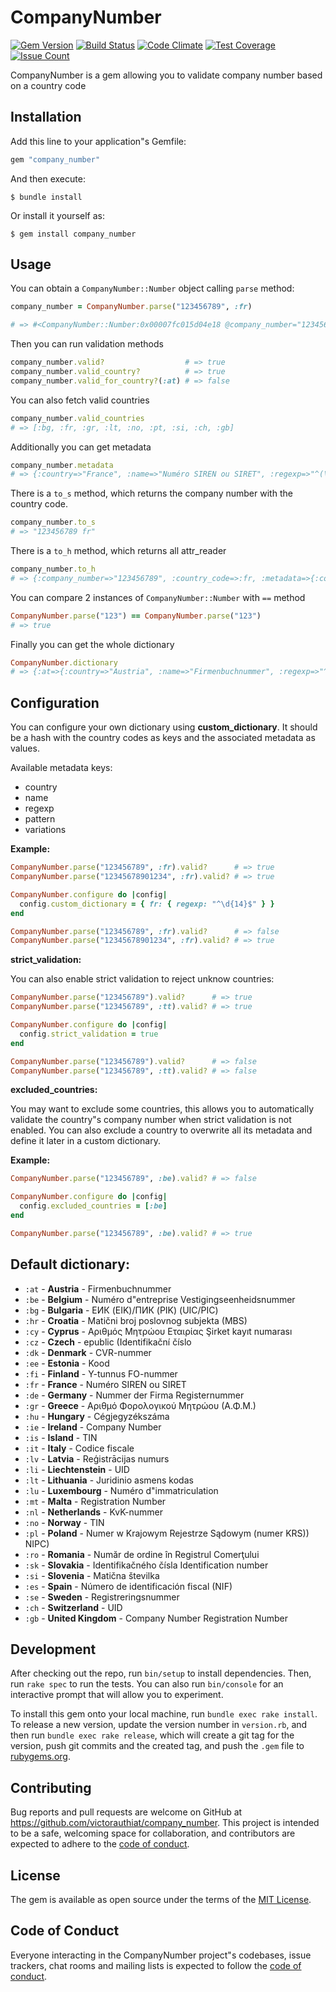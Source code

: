 # CompanyNumber

[![Gem Version](https://badge.fury.io/rb/company_number.svg)](https://badge.fury.io/rb/company_number)
[![Build Status](https://github.com/VictorAuthiat/company_number/actions/workflows/build.yml/badge.svg)](https://github.com/VictorAuthiat/company_number/actions/workflows/build.yml)
[![Code Climate](https://codeclimate.com/github/VictorAuthiat/company_number/badges/gpa.svg)](https://codeclimate.com/github/VictorAuthiat/company_number)
[![Test Coverage](https://codeclimate.com/github/VictorAuthiat/company_number/badges/coverage.svg)](https://codeclimate.com/github/VictorAuthiat/company_number/coverage)
[![Issue Count](https://codeclimate.com/github/VictorAuthiat/company_number/badges/issue_count.svg)](https://codeclimate.com/github/VictorAuthiat/company_number)

CompanyNumber is a gem allowing you to validate company number based on a country code

## Installation

Add this line to your application"s Gemfile:

```ruby
gem "company_number"
```

And then execute:

    $ bundle install

Or install it yourself as:

    $ gem install company_number

## Usage

You can obtain a `CompanyNumber::Number` object calling `parse` method:

```ruby
company_number = CompanyNumber.parse("123456789", :fr)

# => #<CompanyNumber::Number:0x00007fc015d04e18 @company_number="123456789", @country_code=:fr, @metadata={:country=>"France", :name=>"Numéro SIREN ou SIRET", :regexp=>"^(\\d{9}|\\d{14})$", :pattern=>"9 numbers (XXXXXXXXX) or 14 numbers (XXXXXXXXXXXXXX)"}>
```

Then you can run validation methods

```ruby
company_number.valid?                  # => true
company_number.valid_country?          # => true
company_number.valid_for_country?(:at) # => false
```

You can also fetch valid countries

```ruby
company_number.valid_countries
# => [:bg, :fr, :gr, :lt, :no, :pt, :si, :ch, :gb]
```

Additionally you can get metadata

```ruby
company_number.metadata
# => {:country=>"France", :name=>"Numéro SIREN ou SIRET", :regexp=>"^(\\d{9}|\\d{14})$", :pattern=>"9 numbers (XXXXXXXXX) or 14 numbers (XXXXXXXXXXXXXX)"}
```

There is a `to_s` method, which returns the company number with the country code.

```ruby
company_number.to_s
# => "123456789 fr"
```

There is a `to_h` method, which returns all attr_reader

```ruby
company_number.to_h
# => {:company_number=>"123456789", :country_code=>:fr, :metadata=>{:country=>"France", :name=>"Numéro SIREN ou SIRET", :regexp=>"^(\\d{9}|\\d{14})$", :pattern=>"9 numbers (XXXXXXXXX) or 14 numbers (XXXXXXXXXXXXXX)"}}
```

You can compare 2 instances of `CompanyNumber::Number` with `==` method

```ruby
CompanyNumber.parse("123") == CompanyNumber.parse("123")
# => true
```

Finally you can get the whole dictionary
```ruby
CompanyNumber.dictionary
# => {:at=>{:country=>"Austria", :name=>"Firmenbuchnummer", :regexp=>"^([a-zA-Z]{2}\\d{1,6}|\\d{1,6})[A-Z]$", :pattern=>"2 letters + 6 numbers + 1 letter (LLXXXXXXL)", :variations=>"1-6 numbers + 1 letter (XXXXXXL)"}, ...}
```

## Configuration
You can configure your own dictionary using **custom_dictionary**.
It should be a hash with the country codes as keys and the associated metadata as values.

Available metadata keys:
- country
- name
- regexp
- pattern
- variations

**Example:**
```ruby
CompanyNumber.parse("123456789", :fr).valid?      # => true
CompanyNumber.parse("12345678901234", :fr).valid? # => true

CompanyNumber.configure do |config|
  config.custom_dictionary = { fr: { regexp: "^\d{14}$" } }
end

CompanyNumber.parse("123456789", :fr).valid?      # => false
CompanyNumber.parse("12345678901234", :fr).valid? # => true
```

**strict_validation:**

You can also enable strict validation to reject unknow countries:

```ruby
CompanyNumber.parse("123456789").valid?      # => true
CompanyNumber.parse("123456789", :tt).valid? # => true

CompanyNumber.configure do |config|
  config.strict_validation = true
end

CompanyNumber.parse("123456789").valid?      # => false
CompanyNumber.parse("123456789", :tt).valid? # => false
```

**excluded_countries:**

You may want to exclude some countries, this allows you to automatically validate the country"s company number when strict validation is not enabled. You can also exclude a country to overwrite all its metadata and define it later in a custom dictionary.

**Example:**
```ruby
CompanyNumber.parse("123456789", :be).valid? # => false

CompanyNumber.configure do |config|
  config.excluded_countries = [:be]
end

CompanyNumber.parse("123456789", :be).valid? # => true
```

## Default dictionary:

- `:at` - **Austria** - Firmenbuchnummer
- `:be` - **Belgium** - Numéro d"entreprise Vestigingseenheidsnummer
- `:bg` - **Bulgaria** - ЕИК (EIK)/ПИК (PIK) (UIC/PIC)
- `:hr` - **Croatia** - Matični broj poslovnog subjekta (MBS)
- `:cy` - **Cyprus** - Αριθμός Μητρώου Εταιρίας Şirket kayıt numarası
- `:cz` - **Czech** - epublic (Identifikační číslo
- `:dk` - **Denmark** - CVR-nummer
- `:ee` - **Estonia** - Kood
- `:fi` - **Finland** - Y-tunnus FO-nummer
- `:fr` - **France** - Numéro SIREN ou SIRET
- `:de` - **Germany** - Nummer der Firma Registernummer
- `:gr` - **Greece** - Αριθμό Φορολογικού Μητρώου (Α.Φ.Μ.)
- `:hu` - **Hungary** - Cégjegyzékszáma
- `:ie` - **Ireland** - Company Number
- `:is` - **Island** - TIN
- `:it` - **Italy** - Codice fiscale
- `:lv` - **Latvia** - Reģistrācijas numurs
- `:li` - **Liechtenstein** - UID
- `:lt` - **Lithuania** - Juridinio asmens kodas
- `:lu` - **Luxembourg** - Numéro d"immatriculation
- `:mt` - **Malta** - Registration Number
- `:nl` - **Netherlands** - KvK-nummer
- `:no` - **Norway** - TIN
- `:pl` - **Poland** - Numer w Krajowym Rejestrze Sądowym (numer KRS)) NIPC)
- `:ro` - **Romania** - Număr de ordine în Registrul Comerţului
- `:sk` - **Slovakia** - Identifikačného čísla Identification number
- `:si` - **Slovenia** - Matična številka
- `:es` - **Spain** - Número de identificación fiscal (NIF)
- `:se` - **Sweden** - Registreringsnummer
- `:ch` - **Switzerland** - UID
- `:gb` - **United Kingdom** - Company Number Registration Number

## Development

After checking out the repo, run `bin/setup` to install dependencies. Then, run `rake spec` to run the tests. You can also run `bin/console` for an interactive prompt that will allow you to experiment.

To install this gem onto your local machine, run `bundle exec rake install`. To release a new version, update the version number in `version.rb`, and then run `bundle exec rake release`, which will create a git tag for the version, push git commits and the created tag, and push the `.gem` file to [rubygems.org](https://rubygems.org).

## Contributing

Bug reports and pull requests are welcome on GitHub at https://github.com/victorauthiat/company_number. This project is intended to be a safe, welcoming space for collaboration, and contributors are expected to adhere to the [code of conduct](https://github.com/victorauthiat/company_number/blob/master/CODE_OF_CONDUCT.md).

## License

The gem is available as open source under the terms of the [MIT License](https://opensource.org/licenses/MIT).

## Code of Conduct

Everyone interacting in the CompanyNumber project"s codebases, issue trackers, chat rooms and mailing lists is expected to follow the [code of conduct](https://github.com/victorauthiat/company_number/blob/master/CODE_OF_CONDUCT.md).
